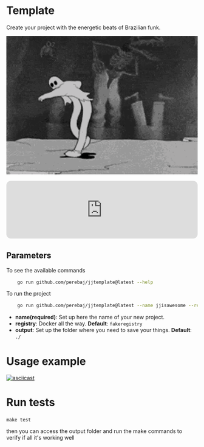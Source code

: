 # Template 

Create your project with the energetic beats of Brazilian funk.


![](assets/ghostemane.gif)
<iframe style="border-radius:12px" src="https://open.spotify.com/embed/playlist/4wx6DK2qWpuue5fRB27qyz?utm_source=generator" width="100%" height="152" frameBorder="0" allowfullscreen="" allow="autoplay; clipboard-write; encrypted-media; fullscreen; picture-in-picture" loading="lazy"></iframe>



## Parameters

To see the available commands

```bash
    go run github.com/perebaj/jjtemplate@latest --help
```

To run the project

```bash
    go run github.com/perebaj/jjtemplate@latest --name jjisawesome --registry perebaj
```

* **name(required)**: Set up here the name of your new project. 
* **registry**: Docker all the way. **Default**: `fakeregistry`
* **output**: Set up the folder where you need to save your things. **Default**: `./`

# Usage example

[![asciicast](https://asciinema.org/a/tPNMTcoPLqsAyf3VWjUjsbyty.svg)](https://asciinema.org/a/tPNMTcoPLqsAyf3VWjUjsbyty)

# Run tests

`make test`

then you can access the output folder and run the make commands to verify if all it's working well
